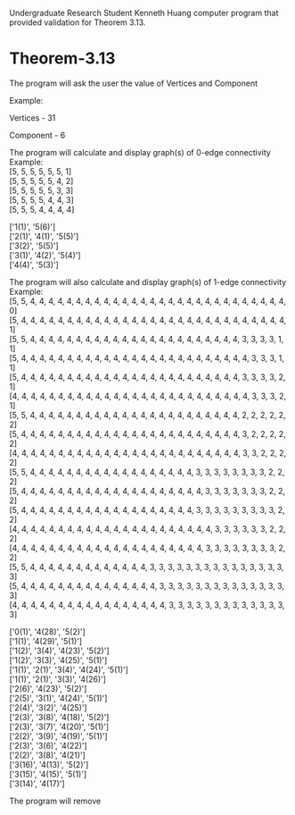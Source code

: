 Undergraduate Research Student Kenneth Huang computer program that provided validation for Theorem 3.13.
# Theorem-3.13
The program will ask the user the value of Vertices and Component

  Example: 

  Vertices - 31 
  
  Component - 6
  
The program will calculate and display graph(s) of 0-edge connectivity
  Example:
  <br />
  [5, 5, 5, 5, 5, 5, 1]
  <br />
  [5, 5, 5, 5, 5, 4, 2]
  <br />
  [5, 5, 5, 5, 5, 3, 3]
  <br />
  [5, 5, 5, 5, 4, 4, 3]
  <br />
  [5, 5, 5, 4, 4, 4, 4]

  ['1(1)', '5(6)']
  <br />
  ['2(1)', '4(1)', '5(5)']
  <br />
  ['3(2)', '5(5)']
  <br />
  ['3(1)', '4(2)', '5(4)']
  <br />
  ['4(4)', '5(3)']

The program will also calculate and display graph(s) of 1-edge connectivity
  Example:
  <br />
  [5, 5, 4, 4, 4, 4, 4, 4, 4, 4, 4, 4, 4, 4, 4, 4, 4, 4, 4, 4, 4, 4, 4, 4, 4, 4, 4, 4, 4, 4, 0]
  <br />
  [5, 4, 4, 4, 4, 4, 4, 4, 4, 4, 4, 4, 4, 4, 4, 4, 4, 4, 4, 4, 4, 4, 4, 4, 4, 4, 4, 4, 4, 4, 1]
  <br />
  [5, 5, 4, 4, 4, 4, 4, 4, 4, 4, 4, 4, 4, 4, 4, 4, 4, 4, 4, 4, 4, 4, 4, 4, 4, 3, 3, 3, 3, 1, 1]
  <br />
  [5, 4, 4, 4, 4, 4, 4, 4, 4, 4, 4, 4, 4, 4, 4, 4, 4, 4, 4, 4, 4, 4, 4, 4, 4, 4, 3, 3, 3, 1, 1]
  <br />
  [5, 4, 4, 4, 4, 4, 4, 4, 4, 4, 4, 4, 4, 4, 4, 4, 4, 4, 4, 4, 4, 4, 4, 4, 4, 3, 3, 3, 3, 2, 1]
  <br />
  [4, 4, 4, 4, 4, 4, 4, 4, 4, 4, 4, 4, 4, 4, 4, 4, 4, 4, 4, 4, 4, 4, 4, 4, 4, 4, 3, 3, 3, 2, 1]
  <br />
  [5, 5, 4, 4, 4, 4, 4, 4, 4, 4, 4, 4, 4, 4, 4, 4, 4, 4, 4, 4, 4, 4, 4, 4, 4, 2, 2, 2, 2, 2, 2]
  <br />
  [5, 4, 4, 4, 4, 4, 4, 4, 4, 4, 4, 4, 4, 4, 4, 4, 4, 4, 4, 4, 4, 4, 4, 4, 4, 3, 2, 2, 2, 2, 2]
  <br />
  [4, 4, 4, 4, 4, 4, 4, 4, 4, 4, 4, 4, 4, 4, 4, 4, 4, 4, 4, 4, 4, 4, 4, 4, 4, 3, 3, 2, 2, 2, 2]
  <br />
  [5, 5, 4, 4, 4, 4, 4, 4, 4, 4, 4, 4, 4, 4, 4, 4, 4, 4, 4, 4, 3, 3, 3, 3, 3, 3, 3, 3, 2, 2, 2]
  <br />
  [5, 4, 4, 4, 4, 4, 4, 4, 4, 4, 4, 4, 4, 4, 4, 4, 4, 4, 4, 4, 4, 3, 3, 3, 3, 3, 3, 3, 2, 2, 2]
  <br />
  [5, 4, 4, 4, 4, 4, 4, 4, 4, 4, 4, 4, 4, 4, 4, 4, 4, 4, 4, 4, 3, 3, 3, 3, 3, 3, 3, 3, 3, 2, 2]
  <br />
  [4, 4, 4, 4, 4, 4, 4, 4, 4, 4, 4, 4, 4, 4, 4, 4, 4, 4, 4, 4, 4, 4, 3, 3, 3, 3, 3, 3, 2, 2, 2]
  <br />
  [4, 4, 4, 4, 4, 4, 4, 4, 4, 4, 4, 4, 4, 4, 4, 4, 4, 4, 4, 4, 4, 3, 3, 3, 3, 3, 3, 3, 3, 2, 2]
  <br />
  [5, 5, 4, 4, 4, 4, 4, 4, 4, 4, 4, 4, 4, 4, 4, 3, 3, 3, 3, 3, 3, 3, 3, 3, 3, 3, 3, 3, 3, 3, 3]
  <br />
  [5, 4, 4, 4, 4, 4, 4, 4, 4, 4, 4, 4, 4, 4, 4, 4, 3, 3, 3, 3, 3, 3, 3, 3, 3, 3, 3, 3, 3, 3, 3]
  <br />
  [4, 4, 4, 4, 4, 4, 4, 4, 4, 4, 4, 4, 4, 4, 4, 4, 4, 3, 3, 3, 3, 3, 3, 3, 3, 3, 3, 3, 3, 3, 3]
  
  ['0(1)', '4(28)', '5(2)']
  <br />
  ['1(1)', '4(29)', '5(1)']
  <br />
  ['1(2)', '3(4)', '4(23)', '5(2)']
  <br />
  ['1(2)', '3(3)', '4(25)', '5(1)']
  <br />
  ['1(1)', '2(1)', '3(4)', '4(24)', '5(1)']
  <br />
  ['1(1)', '2(1)', '3(3)', '4(26)']
  <br />
  ['2(6)', '4(23)', '5(2)']
  <br />
  ['2(5)', '3(1)', '4(24)', '5(1)']
  <br />
  ['2(4)', '3(2)', '4(25)']
  <br />
  ['2(3)', '3(8)', '4(18)', '5(2)']
  <br />
  ['2(3)', '3(7)', '4(20)', '5(1)']
  <br />
  ['2(2)', '3(9)', '4(19)', '5(1)']
  <br />
  ['2(3)', '3(6)', '4(22)']
  <br />
  ['2(2)', '3(8)', '4(21)']
  <br />
  ['3(16)', '4(13)', '5(2)']
  <br />
  ['3(15)', '4(15)', '5(1)']
  <br />
  ['3(14)', '4(17)']

  The program will remove
